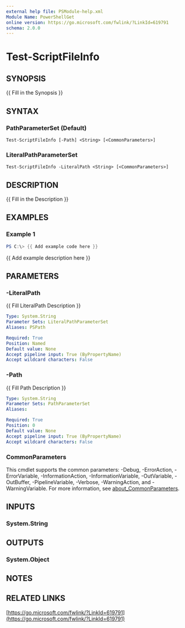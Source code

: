 ```yaml
---
external help file: PSModule-help.xml
Module Name: PowerShellGet
online version: https://go.microsoft.com/fwlink/?LinkId=619791
schema: 2.0.0
---
```


# Test-ScriptFileInfo

## SYNOPSIS
{{ Fill in the Synopsis }}

## SYNTAX

### PathParameterSet (Default)
```
Test-ScriptFileInfo [-Path] <String> [<CommonParameters>]
```

### LiteralPathParameterSet
```
Test-ScriptFileInfo -LiteralPath <String> [<CommonParameters>]
```

## DESCRIPTION
{{ Fill in the Description }}

## EXAMPLES

### Example 1
```powershell
PS C:\> {{ Add example code here }}
```

{{ Add example description here }}

## PARAMETERS

### -LiteralPath
{{ Fill LiteralPath Description }}

```yaml
Type: System.String
Parameter Sets: LiteralPathParameterSet
Aliases: PSPath

Required: True
Position: Named
Default value: None
Accept pipeline input: True (ByPropertyName)
Accept wildcard characters: False
```

### -Path
{{ Fill Path Description }}

```yaml
Type: System.String
Parameter Sets: PathParameterSet
Aliases:

Required: True
Position: 0
Default value: None
Accept pipeline input: True (ByPropertyName)
Accept wildcard characters: False
```

### CommonParameters
This cmdlet supports the common parameters: -Debug, -ErrorAction, -ErrorVariable, -InformationAction, -InformationVariable, -OutVariable, -OutBuffer, -PipelineVariable, -Verbose, -WarningAction, and -WarningVariable. For more information, see [about_CommonParameters](http://go.microsoft.com/fwlink/?LinkID=113216).

## INPUTS

### System.String

## OUTPUTS

### System.Object
## NOTES

## RELATED LINKS

[https://go.microsoft.com/fwlink/?LinkId=619791](https://go.microsoft.com/fwlink/?LinkId=619791)

